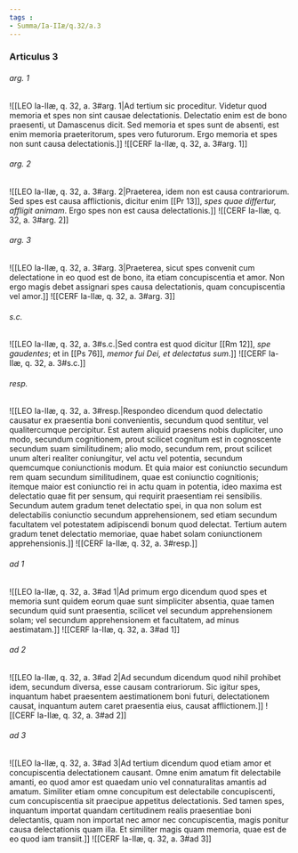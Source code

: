 ```yaml
---
tags : 
- Summa/Ia-IIæ/q.32/a.3
---
```


### Articulus 3

###### arg. 1
![[LEO Ia-IIæ, q. 32, a. 3#arg. 1|Ad tertium sic proceditur. Videtur quod memoria et spes non sint causae delectationis. Delectatio enim est de bono praesenti, ut Damascenus dicit. Sed memoria et spes sunt de absenti, est enim memoria praeteritorum, spes vero futurorum. Ergo memoria et spes non sunt causa delectationis.]]
![[CERF Ia-IIæ, q. 32, a. 3#arg. 1]]

###### arg. 2
![[LEO Ia-IIæ, q. 32, a. 3#arg. 2|Praeterea, idem non est causa contrariorum. Sed spes est causa afflictionis, dicitur enim [[Pr 13]], *spes quae differtur, affligit animam*. Ergo spes non est causa delectationis.]]
![[CERF Ia-IIæ, q. 32, a. 3#arg. 2]]

###### arg. 3
![[LEO Ia-IIæ, q. 32, a. 3#arg. 3|Praeterea, sicut spes convenit cum delectatione in eo quod est de bono, ita etiam concupiscentia et amor. Non ergo magis debet assignari spes causa delectationis, quam concupiscentia vel amor.]]
![[CERF Ia-IIæ, q. 32, a. 3#arg. 3]]

###### s.c.
![[LEO Ia-IIæ, q. 32, a. 3#s.c.|Sed contra est quod dicitur [[Rm 12]], *spe gaudentes*; et in [[Ps 76]], *memor fui Dei, et delectatus sum*.]]
![[CERF Ia-IIæ, q. 32, a. 3#s.c.]]

###### resp.
![[LEO Ia-IIæ, q. 32, a. 3#resp.|Respondeo dicendum quod delectatio causatur ex praesentia boni convenientis, secundum quod sentitur, vel qualitercumque percipitur. Est autem aliquid praesens nobis dupliciter, uno modo, secundum cognitionem, prout scilicet cognitum est in cognoscente secundum suam similitudinem; alio modo, secundum rem, prout scilicet unum alteri realiter coniungitur, vel actu vel potentia, secundum quemcumque coniunctionis modum. Et quia maior est coniunctio secundum rem quam secundum similitudinem, quae est coniunctio cognitionis; itemque maior est coniunctio rei in actu quam in potentia, ideo maxima est delectatio quae fit per sensum, qui requirit praesentiam rei sensibilis. Secundum autem gradum tenet delectatio spei, in qua non solum est delectabilis coniunctio secundum apprehensionem, sed etiam secundum facultatem vel potestatem adipiscendi bonum quod delectat. Tertium autem gradum tenet delectatio memoriae, quae habet solam coniunctionem apprehensionis.]]
![[CERF Ia-IIæ, q. 32, a. 3#resp.]]

###### ad 1
![[LEO Ia-IIæ, q. 32, a. 3#ad 1|Ad primum ergo dicendum quod spes et memoria sunt quidem eorum quae sunt simpliciter absentia, quae tamen secundum quid sunt praesentia, scilicet vel secundum apprehensionem solam; vel secundum apprehensionem et facultatem, ad minus aestimatam.]]
![[CERF Ia-IIæ, q. 32, a. 3#ad 1]]

###### ad 2
![[LEO Ia-IIæ, q. 32, a. 3#ad 2|Ad secundum dicendum quod nihil prohibet idem, secundum diversa, esse causam contrariorum. Sic igitur spes, inquantum habet praesentem aestimationem boni futuri, delectationem causat, inquantum autem caret praesentia eius, causat afflictionem.]]
![[CERF Ia-IIæ, q. 32, a. 3#ad 2]]

###### ad 3
![[LEO Ia-IIæ, q. 32, a. 3#ad 3|Ad tertium dicendum quod etiam amor et concupiscentia delectationem causant. Omne enim amatum fit delectabile amanti, eo quod amor est quaedam unio vel connaturalitas amantis ad amatum. Similiter etiam omne concupitum est delectabile concupiscenti, cum concupiscentia sit praecipue appetitus delectationis. Sed tamen spes, inquantum importat quandam certitudinem realis praesentiae boni delectantis, quam non importat nec amor nec concupiscentia, magis ponitur causa delectationis quam illa. Et similiter magis quam memoria, quae est de eo quod iam transiit.]]
![[CERF Ia-IIæ, q. 32, a. 3#ad 3]]

